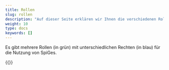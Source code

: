 ```yaml
---
title: Rollen
slug: rollen
description: "Auf dieser Seite erklären wir Ihnen die verschiedenen Rollen, die es auf der Plattform gibt."
weight: 10
type: docs
keywords: []
---
```


Es gibt mehrere Rollen (in grün) mit unterschiedlichen Rechten (in blau) für die Nutzung von SpiGes.

{{<insertImage image="roles.png" class="edge max-w-90">}}